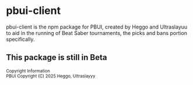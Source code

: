 # pbui-client
pbui-client is the npm package for PBUI, created by Heggo and Ultraslayuu to aid in the running of Beat Saber tournaments, the picks and bans portion specifically.

## This package is still in Beta

<sup>Copyright Information</sup> \
<sup>PBUI  Copyright (C) 2025 Heggo, Ultraslayyy</sup>
